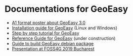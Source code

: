 # Documentations for GeoEasy

- [A1 format poster about GeoEasy 3.0](./GeoEasy3poster.pdf)
- [Installation guide for GeoEasy](./install.pdf)  (Linux and Windows)
- [Step by step tutorial for GeoEasy](./step_by_step.pdf)
- [Reference Guide for GeoEasy](./reference_guide.rst)  (under construction)
- [Guide to build GeoEasy debian package](debian/README.md)
- [Presentation at FOSS4G 2019 Bucharest](https://media.ccc.de/v/bucharest-413-geoeasy-free-surveying-calculations)
